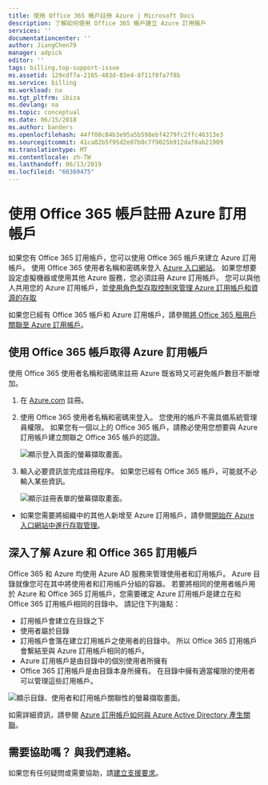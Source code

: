```yaml
---
title: 使用 Office 365 帳戶註冊 Azure | Microsoft Docs
description: 了解如何使用 Office 365 帳戶建立 Azure 訂用帳戶
services: ''
documentationcenter: ''
author: JiangChen79
manager: adpick
editor: ''
tags: billing,top-support-issue
ms.assetid: 129cdf7a-2165-483d-83e4-8f11f0fa7f8b
ms.service: billing
ms.workload: na
ms.tgt_pltfrm: ibiza
ms.devlang: na
ms.topic: conceptual
ms.date: 06/15/2018
ms.author: banders
ms.openlocfilehash: 44ff08c84b3e95a5b598ebf4279fc2ffc46313e3
ms.sourcegitcommit: 41ca82b5f95d2e07b0c7f9025b912daf0ab21909
ms.translationtype: MT
ms.contentlocale: zh-TW
ms.lasthandoff: 06/13/2019
ms.locfileid: "60369475"
---
```

# <a name="sign-up-for-an-azure-subscription-with-your-office-365-account"></a>使用 Office 365 帳戶註冊 Azure 訂用帳戶
如果您有 Office 365 訂用帳戶，您可以使用 Office 365 帳戶來建立 Azure 訂用帳戶。 使用 Office 365 使用者名稱和密碼來登入 [Azure 入口網站](https://portal.azure.com/)。 如果您想要設定虛擬機器或使用其他 Azure 服務，您必須註冊 Azure 訂用帳戶。 您可以與他人共用您的 Azure 訂用帳戶，並[使用角色型存取控制來管理 Azure 訂用帳戶和資源的存取](https://docs.microsoft.com/azure/role-based-access-control/role-assignments-portal)

如果您已經有 Office 365 帳戶和 Azure 訂用帳戶，請參閱[將 Office 365 租用戶關聯至 Azure 訂用帳戶](billing-add-office-365-tenant-to-azure-subscription.md)。

## <a name="get-an-azure-subscription-using-your-office-365-account"></a>使用 Office 365 帳戶取得 Azure 訂用帳戶

使用 Office 365 使用者名稱和密碼來註冊 Azure 既省時又可避免帳戶數目不斷增加。 

1. 在 [Azure.com](https://account.azure.com/signup?offer=MS-AZR-0044p&appId=docs) 註冊。 
2. 使用 Office 365 使用者名稱和密碼來登入。 您使用的帳戶不需具備系統管理員權限。 如果您有一個以上的 Office 365 帳戶，請務必使用您想要與 Azure 訂用帳戶建立關聯之 Office 365 帳戶的認證。 

   ![顯示登入頁面的螢幕擷取畫面。](./media/billing-use-existing-office-365-account-azure-subscription/billing-sign-in-with-office-365-account.png)

3. 輸入必要資訊並完成註冊程序。 如果您已經有 Office 365 帳戶，可能就不必輸入某些資訊。

    ![顯示註冊表單的螢幕擷取畫面。](./media/billing-use-existing-office-365-account-azure-subscription/billing-azure-sign-up-fill-information.png)

- 如果您需要將組織中的其他人新增至 Azure 訂用帳戶，請參閱[開始在 Azure 入口網站中進行存取管理](../role-based-access-control/overview.md)。 

## <a id="more-about-subs">深入了解 Azure 和 Office 365 訂用帳戶</a>
Office 365 和 Azure 均使用 Azure AD 服務來管理使用者和訂用帳戶。 Azure 目錄就像您可在其中將使用者和訂用帳戶分組的容器。 若要將相同的使用者帳戶用於 Azure 和 Office 365 訂用帳戶，您需要確定 Azure 訂用帳戶是建立在和 Office 365 訂用帳戶相同的目錄中。 請記住下列幾點：

* 訂用帳戶會建立在目錄之下
* 使用者屬於目錄
* 訂用帳戶會落在建立訂用帳戶之使用者的目錄中。 所以 Office 365 訂用帳戶會繫結至與 Azure 訂用帳戶相同的帳戶。
* Azure 訂用帳戶是由目錄中的個別使用者所擁有
* Office 365 訂用帳戶是由目錄本身所擁有。 在目錄中擁有適當權限的使用者可以管理這些訂用帳戶。

![顯示目錄、使用者和訂用帳戶關聯性的螢幕擷取畫面。](./media/billing-use-existing-office-365-account-azure-subscription/19-background-information.png)

如需詳細資訊，請參閱 [Azure 訂用帳戶如何與 Azure Active Directory 產生關聯](../active-directory/fundamentals/active-directory-how-subscriptions-associated-directory.md)。

## <a name="need-help-contact-us"></a>需要協助嗎？ 與我們連絡。

如果您有任何疑問或需要協助，請[建立支援要求](https://go.microsoft.com/fwlink/?linkid=2083458)。